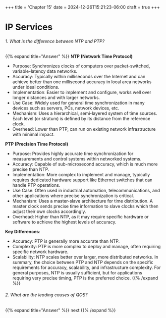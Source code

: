 +++
title = 'Chapter 15'
date = 2024-12-26T15:21:23-06:00
draft = true
+++

# **IP Services**


###### 1. What is the difference between NTP and PTP?
{{% expand title="Answer" %}}
**NTP (Network Time Protocol)**
- Purpose: Synchronizes clocks of computers over packet-switched, variable-latency data networks.
- Accuracy: Typically within milliseconds over the Internet and can achieve better than one millisecond accuracy in local area networks under ideal conditions.
- Implementation: Easier to implement and configure, works well over longer distances and with larger networks.
- Use Case: Widely used for general time synchronization in many devices such as servers, PCs, network devices, etc.
- Mechanism: Uses a hierarchical, semi-layered system of time sources. Each level (or stratum) is defined by its distance from the reference clock.
- Overhead: Lower than PTP, can run on existing network infrastructure with minimal impact.

**PTP (Precision Time Protocol)**
- Purpose: Provides highly accurate time synchronization for measurements and control systems within networked systems.
- Accuracy: Capable of sub-microsecond accuracy, which is much more precise than NTP.
- Implementation: More complex to implement and manage, typically requires dedicated hardware support like Ethernet switches that can handle PTP operations.
- Use Case: Often used in industrial automation, telecommunications, and other applications where precise synchronization is critical.
- Mechanism: Uses a master-slave architecture for time distribution. A master clock sends precise time information to slave clocks which then adjust their own clocks accordingly.
- Overhead: Higher than NTP, as it may require specific hardware or software to achieve the highest levels of accuracy.

**Key Differences**:
- Accuracy: PTP is generally more accurate than NTP.
- Complexity: PTP is more complex to deploy and manage, often requiring specific network hardware.
- Scalability: NTP scales better over larger, more distributed networks.
In summary, the choice between PTP and NTP depends on the specific requirements for accuracy, scalability, and infrastructure complexity. For general purposes, NTP is usually sufficient, but for applications requiring very precise timing, PTP is the preferred choice.
{{% /expand %}}


###### 2. What are the leading causes of QOS?
{{% expand title="Answer" %}}
next
{{% /expand %}}